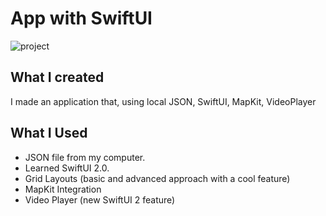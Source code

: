 #  App with SwiftUI

![project](project.gif)

## What I created

I made an application that, using local JSON, SwiftUI, MapKit, VideoPlayer

## What I Used

* JSON file from my computer.
* Learned SwiftUI 2.0.
* Grid Layouts (basic and advanced approach with a cool feature)
* MapKit Integration
* Video Player (new SwiftUI 2 feature)
 


